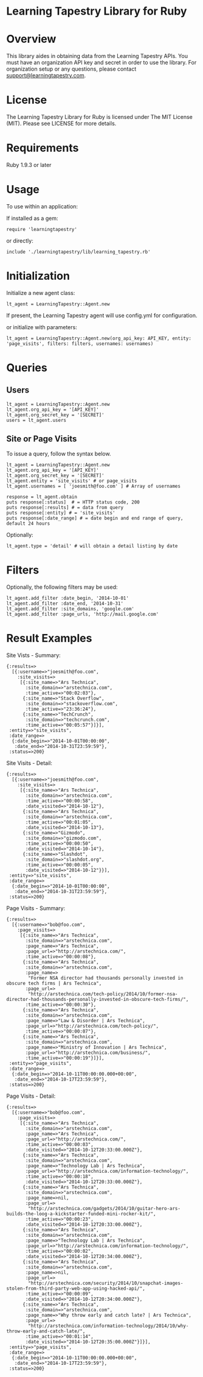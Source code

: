Learning Tapestry Library for Ruby
=======================

# Overview

This library aides in obtaining data from the Learning Tapestry APIs.  You must
have an organization API key and secret in order to use the library.  For
organization setup or any questions, please contact
support@learningtapestry.com.

# License

The Learning Tapestry Library for Ruby is licensed under The MIT License (MIT).
Please see LICENSE for more details.

# Requirements

Ruby 1.9.3 or later

# Usage

To use within an application:

If installed as a gem:

```
require 'learningtapestry'
```

or directly:

```
include './learningtapestry/lib/learning_tapestry.rb'
```

# Initialization

Initialize a new agent class:

```
lt_agent = LearningTapestry::Agent.new
```
If present, the Learning Tapestry agent will use config.yml for configuration.

or initialize with parameters:

```
lt_agent = LearningTapestry::Agent.new(org_api_key: API_KEY, entity: 'page_visits', filters: filters, usernames: usernames)
```

# Queries

## Users

```
lt_agent = LearningTapestry::Agent.new
lt_agent.org_api_key = '[API_KEY]'
lt_agent.org_secret_key = '[SECRET]'
users = lt_agent.users
```

## Site or Page Visits

To issue a query, follow the syntax below.

```
lt_agent = LearningTapestry::Agent.new
lt_agent.org_api_key = '[API_KEY]'
lt_agent.org_secret_key = '[SECRET]'
lt_agent.entity = 'site_visits' # or page_visits
lt_agent.usernames = [ 'joesmith@foo.com' ] # Array of usernames

response = lt_agent.obtain
puts response[:status]  # = HTTP status code, 200
puts response[:results] # = data from query
puts response[:entity] # = 'site_visits'
puts response[:date_range] # = date begin and end range of query, default 24 hours
```
Optionally:

```
lt_agent.type = 'detail' # will obtain a detail listing by date
```

# Filters

Optionally, the following filters may be used:

```
lt_agent.add_filter :date_begin, '2014-10-01'
lt_agent.add_filter :date_end, '2014-10-31'
lt_agent.add_filter :site_domains, 'google.com'
lt_agent.add_filter :page_urls, 'http://mail.google.com'
```

# Result Examples

Site Vists - Summary:

```
{:results=>
  [{:username=>"joesmith@foo.com",
    :site_visits=>
     [{:site_name=>"Ars Technica",
       :site_domain=>"arstechnica.com",
       :time_active=>"00:02:03"},
      {:site_name=>"Stack Overflow",
       :site_domain=>"stackoverflow.com",
       :time_active=>"23:36:24"},
      {:site_name=>"TechCrunch",
       :site_domain=>"techcrunch.com",
       :time_active=>"00:05:57"}]}],
 :entity=>"site_visits",
 :date_range=>
  {:date_begin=>"2014-10-01T00:00:00",
   :date_end=>"2014-10-31T23:59:59"},
 :status=>200}
```

Site Visits - Detail:

```
{:results=>
  [{:username=>"joesmith@foo.com",
    :site_visits=>
     [{:site_name=>"Ars Technica",
       :site_domain=>"arstechnica.com",
       :time_active=>"00:00:58",
       :date_visited=>"2014-10-12"},
      {:site_name=>"Ars Technica",
       :site_domain=>"arstechnica.com",
       :time_active=>"00:01:05",
       :date_visited=>"2014-10-13"},
      {:site_name=>"Gizmodo",
       :site_domain=>"gizmodo.com",
       :time_active=>"00:00:50",
       :date_visited=>"2014-10-14"},
      {:site_name=>"Slashdot",
       :site_domain=>"slashdot.org",
       :time_active=>"00:00:05",
       :date_visited=>"2014-10-12"}}],
 :entity=>"site_visits",
 :date_range=>
  {:date_begin=>"2014-10-01T00:00:00",
   :date_end=>"2014-10-31T23:59:59"},
 :status=>200}
```

Page Visits - Summary:

```
{:results=>
  [{:username=>"bob@foo.com",
    :page_visits=>
     [{:site_name=>"Ars Technica",
       :site_domain=>"arstechnica.com",
       :page_name=>"Ars Technica",
       :page_url=>"http://arstechnica.com/",
       :time_active=>"00:00:08"},
      {:site_name=>"Ars Technica",
       :site_domain=>"arstechnica.com",
       :page_name=>
        "Former NSA director had thousands personally invested in obscure tech firms | Ars Technica",
       :page_url=>
        "http://arstechnica.com/tech-policy/2014/10/former-nsa-director-had-thousands-personally-invested-in-obscure-tech-firms/",
       :time_active=>"00:00:30"},
      {:site_name=>"Ars Technica",
       :site_domain=>"arstechnica.com",
       :page_name=>"Law & Disorder | Ars Technica",
       :page_url=>"http://arstechnica.com/tech-policy/",
       :time_active=>"00:00:07"},
      {:site_name=>"Ars Technica",
       :site_domain=>"arstechnica.com",
       :page_name=>"Ministry of Innovation | Ars Technica",
       :page_url=>"http://arstechnica.com/business/",
       :time_active=>"00:00:19"}]}],
 :entity=>"page_visits",
 :date_range=>
  {:date_begin=>"2014-10-11T00:00:00.000+00:00",
   :date_end=>"2014-10-17T23:59:59"},
 :status=>200}
```


Page Visits - Detail:

```
{:results=>
  [{:username=>"bob@foo.com",
    :page_visits=>
     [{:site_name=>"Ars Technica",
       :site_domain=>"arstechnica.com",
       :page_name=>"Ars Technica",
       :page_url=>"http://arstechnica.com/",
       :time_active=>"00:00:03",
       :date_visited=>"2014-10-12T20:33:00.000Z"},
      {:site_name=>"Ars Technica",
       :site_domain=>"arstechnica.com",
       :page_name=>"Technology Lab | Ars Technica",
       :page_url=>"http://arstechnica.com/information-technology/",
       :time_active=>"00:00:18",
       :date_visited=>"2014-10-12T20:33:00.000Z"},
      {:site_name=>"Ars Technica",
       :site_domain=>"arstechnica.com",
       :page_name=>nil,
       :page_url=>
        "http://arstechnica.com/gadgets/2014/10/guitar-hero-ars-builds-the-loog-a-kickstarter-funded-mini-rocker-kit/",
       :time_active=>"00:00:23",
       :date_visited=>"2014-10-12T20:33:00.000Z"},
      {:site_name=>"Ars Technica",
       :site_domain=>"arstechnica.com",
       :page_name=>"Technology Lab | Ars Technica",
       :page_url=>"http://arstechnica.com/information-technology/",
       :time_active=>"00:00:02",
       :date_visited=>"2014-10-12T20:34:00.000Z"},
      {:site_name=>"Ars Technica",
       :site_domain=>"arstechnica.com",
       :page_name=>nil,
       :page_url=>
        "http://arstechnica.com/security/2014/10/snapchat-images-stolen-from-third-party-web-app-using-hacked-api/",
       :time_active=>"00:00:09",
       :date_visited=>"2014-10-12T20:34:00.000Z"},
      {:site_name=>"Ars Technica",
       :site_domain=>"arstechnica.com",
       :page_name=>"Why throw early and catch late? | Ars Technica",
       :page_url=>
        "http://arstechnica.com/information-technology/2014/10/why-throw-early-and-catch-late/",
       :time_active=>"00:01:14",
       :date_visited=>"2014-10-12T20:35:00.000Z"}]}],
 :entity=>"page_visits",
 :date_range=>
  {:date_begin=>"2014-10-11T00:00:00.000+00:00",
   :date_end=>"2014-10-17T23:59:59"},
 :status=>200}
```
